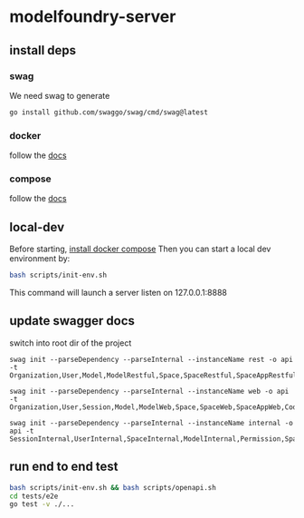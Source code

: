 # modelfoundry-server

## install deps
### swag
We need swag to generate

```bash
go install github.com/swaggo/swag/cmd/swag@latest
```

### docker
follow the [docs](https://docs.docker.com/engine/install/)

### compose
follow the [docs](https://docs.docker.com/compose/install/)

## local-dev
Before starting, [install docker compose](https://docs.docker.com/compose/install/linux/)
Then you can start a local dev environment by:
```bash
bash scripts/init-env.sh
```
This command will launch a server listen on 127.0.0.1:8888

## update swagger docs
switch into root dir of the project
```
swag init --parseDependency --parseInternal --instanceName rest -o api -t Organization,User,Model,ModelRestful,Space,SpaceRestful,SpaceAppRestful,BranchRestful,ActivityRestful

swag init --parseDependency --parseInternal --instanceName web -o api -t Organization,User,Session,Model,ModelWeb,Space,SpaceWeb,SpaceAppWeb,CodeRepo,ActivityWeb,SearchWeb,ComputilityWeb,Other

swag init --parseDependency --parseInternal --instanceName internal -o api -t SessionInternal,UserInternal,SpaceInternal,ModelInternal,Permission,SpaceApp,ActivityInternal,ComputilityInternal
```

## run end to end test
```bash
bash scripts/init-env.sh && bash scripts/openapi.sh
cd tests/e2e
go test -v ./...
```